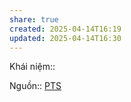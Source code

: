 ```yaml
---
share: true
created: 2025-04-14T16:19
updated: 2025-04-14T16:30
---
```

Khái niệm:: 

Nguồn:: [PTS](../../../%CE%9E%20Ngu%E1%BB%93n/PTS.md)